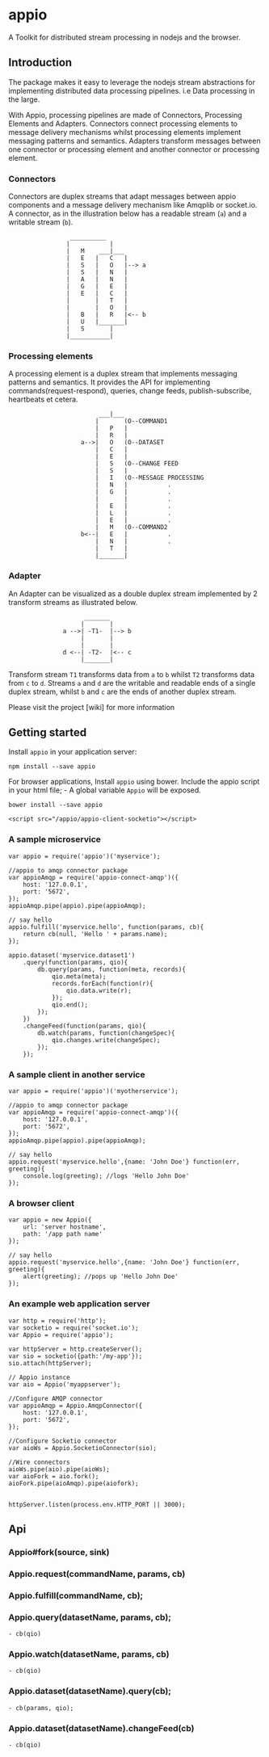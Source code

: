 # appio
A Toolkit for distributed stream processing in nodejs and the browser.

## Introduction
The package makes it easy to leverage the nodejs stream abstractions for
implementing distributed data processing pipelines. i.e Data processing in the
large.

With Appio, processing pipelines are made of Connectors, Processing Elements and
Adapters. Connectors connect processing elements to message delivery mechanisms
whilst processing elements implement messaging patterns and semantics. Adapters 
transform messages between one connector or processing element and another 
connector or processing element.

### Connectors
Connectors are duplex streams that adapt messages between appio components and a 
message delivery mechanism like Amqplib or socket.io. A connector, as in the 
illustration below has a readable stream (``a``) and a writable stream (``b``).


					 __________
					|			|
					|	M	 ___|___
					|	E	|	C	|
					|	S	|	O	|--> a
					|	S	|	N	|
					|	A	|	N	|
					|	G	|	E	|
					|	E	|	C	|
					|		|	T	|
					|		|	O	|
					|	B	|	R	|<-- b
					|	U	|_______|
					|	S		|
					|___________|


### Processing elements
A processing element is a duplex stream that implements messaging patterns and
semantics. It provides the API for implementing commands(request-respond), 
queries, change feeds, publish-subscribe, heartbeats et cetera.

							 ___|___
							|		(O--COMMAND1
							|	P	|
							|	R	|
						a-->|	O	(O--DATASET
							|	C	|
							|	E	|
							|	S	(O--CHANGE FEED
							|	S	|
							|	I	(O--MESSAGE PROCESSING
							|	N	|			.
							|	G	|			.
							|		|			.
							|	E	|			.
							|	L	|			.
							|	E	|			.
							|	M	(O--COMMAND2
						b<--|	E	|			.
							|	N	|			.
							|	T	|
							|_______|


### Adapter
An Adapter can be visualized as a double duplex stream implemented by 
2 transform streams as illustrated below.

						 _______
						|		|
				   a -->| -T1-  |--> b
						|		|
						|		|
				   d <--| -T2-	|<-- c
						|_______|

Transform stream ``T1`` transforms data from ``a`` to ``b`` whilst ``T2`` 
transforms data from ``c`` to ``d``. Streams ``a`` and ``d`` are the writable 
and readable ends of a single duplex stream, whilst ``b`` and ``c`` are the ends
of another duplex stream.

Please visit the project [wiki] for more information

## Getting started

Install ``appio`` in your application server:
```
npm install --save appio
```

For browser applications, Install ``appio`` using bower. Include the appio 
script in your html file; - A global variable ``Appio`` will be exposed.
```
bower install --save appio
```
```
<script src="/appio/appio-client-socketio"></script>
```
### A sample microservice

```
var appio = require('appio')('myservice');

//appio to amqp connector package
var appioAmqp = require('appio-connect-amqp')({
	host: '127.0.0.1',
	port: '5672',
});
appioAmqp.pipe(appio).pipe(appioAmqp);

// say hello
appio.fulfill('myservice.hello', function(params, cb){
	return cb(null, 'Hello ' + params.name);
});

appio.dataset('myservice.dataset1')
	.query(function(params, qio){
		db.query(params, function(meta, records){
			qio.meta(meta);
			records.forEach(function(r){
				qio.data.write(r);
			});
			qio.end();
		});
	})
	.changeFeed(function(params, qio){
		db.watch(params, function(changeSpec){
			qio.changes.write(changeSpec);
		});
	});
```

### A sample client in another service
```
var appio = require('appio')('myotherservice');

//appio to amqp connector package
var appioAmqp = require('appio-connect-amqp')({
	host: '127.0.0.1',
	port: '5672',
});
appioAmqp.pipe(appio).pipe(appioAmqp);

// say hello
appio.request('myservice.hello',{name: 'John Doe'} function(err, greeting){
	console.log(greeting); //logs 'Hello John Doe'
});
```

### A browser client
```
var appio = new Appio({
	url: 'server hostname',
	path: '/app path name'
});

// say hello
appio.request('myservice.hello',{name: 'John Doe'} function(err, greeting){
	alert(greeting); //pops up 'Hello John Doe'
});
```

### An example web application server
```
var http = require('http');
var socketio = require('socket.io');
var Appio = require('appio');

var httpServer = http.createServer();
var sio = socketio({path:'/my-app'});
sio.attach(httpServer);

// Appio instance
var aio = Appio('myappserver');

//Configure AMQP connector
var appioAmqp = Appio.AmqpConnector({
	host: '127.0.0.1',
	port: '5672',
});

//Configure Socketio connector
var aioWs = Appio.SocketioConnector(sio);

//Wire connectors
aioWs.pipe(aio).pipe(aioWs);
var aioFork = aio.fork();
aioFork.pipe(aioAmqp).pipe(aiofork);


httpServer.listen(process.env.HTTP_PORT || 3000);

```

## Api

### Appio#fork(source, sink)

### Appio.request(commandName, params, cb)
### Appio.fulfill(commandName, cb);
### Appio.query(datasetName, params, cb);
	- cb(qio)
### Appio.watch(datasetName, params, cb)
	- cb(qio)
### Appio.dataset(datasetName).query(cb);
	- cb(params, qio);
### Appio.dataset(datasetName).changeFeed(cb)
	- cb(qio)
